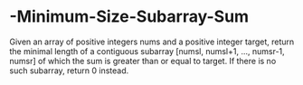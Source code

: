 # -Minimum-Size-Subarray-Sum
Given an array of positive integers nums and a positive integer target, 
return the minimal length of a contiguous subarray [numsl, numsl+1, ..., numsr-1, numsr]
of which the sum is greater than or equal to target.
If there is no such subarray, return 0 instead.
